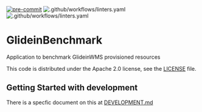 <!--
SPDX-FileCopyrightText: 2022 Fermi Research Alliance, LLC
SPDX-License-Identifier: Apache-2.0
-->

[![pre-commit](https://img.shields.io/badge/pre--commit-enabled-brightgreen?logo=pre-commit&logoColor=white)](https://github.com/pre-commit/pre-commit)
![.github/workflows/linters.yaml](https://github.com/mambelli/planetsmath/workflows/Linters/badge.svg)
![.github/workflows/linters.yaml](https://github.com/mambelli/planetsmath/workflows/PyTest/badge.svg)

# GlideinBenchmark

Application to benchmark GlideinWMS provisioned resources

This code is distributed under the Apache 2.0 license, see the [LICENSE](LICENSE) file.

## Getting Started with development

There is a specfic document on this at [DEVELOPMENT.md](DEVELOPMENT.md)
